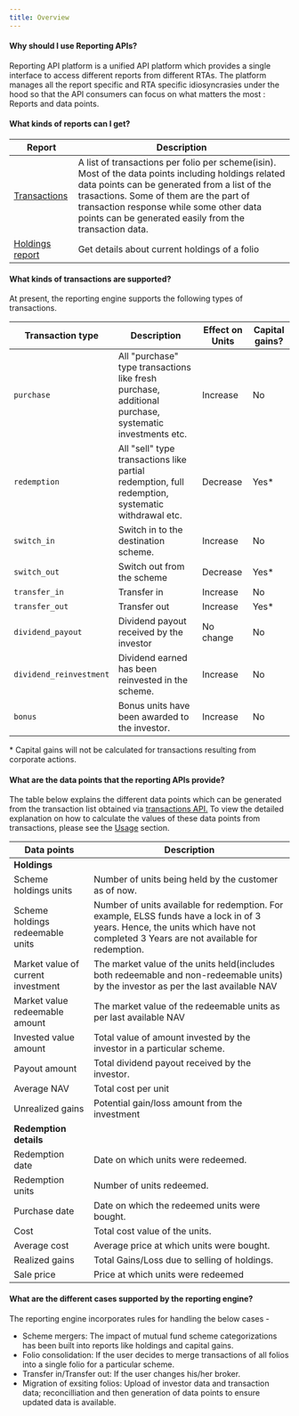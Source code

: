 ```yaml
---
title: Overview
---
```

#### Why should I use Reporting APIs?
Reporting API platform is a unified API platform which provides a single interface to access different reports from different RTAs. The platform manages all the report specific and RTA specific idiosyncrasies under the hood so that the API consumers can focus on what matters the most : Reports and data points.

#### What kinds of reports can I get?
| Report | Description |
| ---------- | ------------ |
| [Transactions](https://fintechprimitives.com/api/#transactions) | A list of transactions per folio per scheme(isin). Most of the data points including holdings related data points can be generated from a list of the trasactions. Some of them are the part of transaction response while some other data points can be generated easily from the transaction data.  |
| [Holdings report](https://fintechprimitives.com/api/#get-holding-report) | Get details about current holdings of a folio|

#### What kinds of transactions are supported?
At present, the reporting engine supports the following types of transactions.

| Transaction type | Description | Effect on Units | Capital gains? |
|------------ |------------ |------------ |------------ |
|`purchase`|All "purchase" type transactions like fresh purchase, additional purchase, systematic investments etc.|Increase|No|
|`redemption`|All "sell" type transactions like partial redemption, full redemption, systematic withdrawal etc.|Decrease|Yes*|
|`switch_in`| Switch in to the destination scheme.|Increase|No|
|`switch_out`| Switch out from the scheme|Decrease|Yes*|
|`transfer_in`| Transfer in |Increase|No|
|`transfer_out`|Transfer out|Increase|Yes*|
|`dividend_payout`|Dividend payout received by the investor|No change|No|
|`dividend_reinvestment`|Dividend earned has been reinvested in the scheme.|Increase|No|
|`bonus`|Bonus units have been awarded to the investor.|Increase|No|

\* Capital gains will not be calculated for transactions resulting from corporate actions.

#### What are the data points that the reporting APIs provide?
The table below explains the different data points which can be generated from the transaction list obtained via [transactions API.](https://fintechprimitives.com/api/#transactions) To view the detailed explanation on how to calculate the values of these data points from transactions, please see the [Usage](/pages/workflows/investor-reporting-usage) section.

| Data points | Description |
| ---------- | ------------ |
| **Holdings** |
| Scheme holdings units | Number of units being held by the customer as of now. |
| Scheme holdings redeemable units | Number of units available for redemption. For example, ELSS funds have a lock in of 3 years. Hence, the units which have not completed 3 Years are not available for redemption.| 
| Market value of current investment | The market value of the units held(includes both redeemable and non-redeemable units) by the investor as per the last available NAV | 
| Market value redeemable amount | The market value of the redeemable units as per last available NAV | 
| Invested value amount | Total value of amount invested by the investor in a particular scheme. |
| Payout amount | Total dividend payout received by the investor. |
| Average NAV | Total cost per unit |
| Unrealized gains | Potential gain/loss amount from the investment |
| **Redemption details** | |
| Redemption date | Date on which units were redeemed. 
| Redemption units | Number of units redeemed.|
| Purchase date | Date on which the redeemed units were bought.|
| Cost | Total cost value of the units.|
| Average cost | Average price at which units were bought.|
| Realized gains | Total Gains/Loss due to selling of holdings.|
| Sale price | Price at which units were redeemed |

#### What are the different cases supported by the reporting engine?

The reporting engine incorporates rules for handling the below cases - 
- Scheme mergers: The impact of mutual fund scheme categorizations has been built into reports like holdings and capital gains.
- Folio consolidation: If the user decides to merge transactions of all folios into a single folio for a particular scheme.
- Transfer in/Transfer out: If the user changes his/her broker.
- Migration of exsiting folios: Upload of investor data and transaction data; reconcilliation and then generation of data points to ensure updated data is available.
